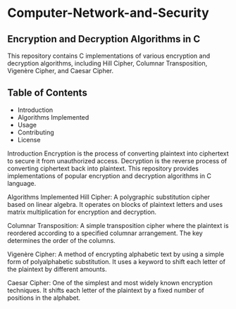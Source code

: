 # Computer-Network-and-Security

<h2><b>Encryption and Decryption Algorithms in C</b></h2>

This repository contains C implementations of various encryption and decryption algorithms, including Hill Cipher, Columnar Transposition, Vigenère Cipher, and Caesar Cipher.

<h2><b>Table of Contents</b></h2>
<ul type="disc">
<li>Introduction</li>
<li>Algorithms Implemented</li>
<li>Usage</li>
<li>Contributing</li>
<li>License</li>
</ul>
Introduction
Encryption is the process of converting plaintext into ciphertext to secure it from unauthorized access. Decryption is the reverse process of converting ciphertext back into plaintext. This repository provides implementations of popular encryption and decryption algorithms in C language.

Algorithms Implemented
Hill Cipher: A polygraphic substitution cipher based on linear algebra. It operates on blocks of plaintext letters and uses matrix multiplication for encryption and decryption.

Columnar Transposition: A simple transposition cipher where the plaintext is reordered according to a specified columnar arrangement. The key determines the order of the columns.

Vigenère Cipher: A method of encrypting alphabetic text by using a simple form of polyalphabetic substitution. It uses a keyword to shift each letter of the plaintext by different amounts.

Caesar Cipher: One of the simplest and most widely known encryption techniques. It shifts each letter of the plaintext by a fixed number of positions in the alphabet.
